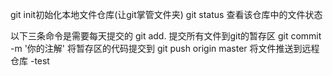 git init初始化本地文件仓库(让git掌管文件夹)
git status 查看该仓库中的文件状态



以下三条命令是需要每天提交的
git add. 提交所有文件到git的暂存区
git commit -m '你的注解' 将暂存区的代码提交到 
git push origin master 将文件推送到远程仓库
-test